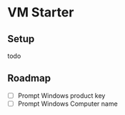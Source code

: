 # VM Starter

## Setup
todo

## Roadmap

- [ ] Prompt Windows product key
- [ ] Prompt Windows Computer name
